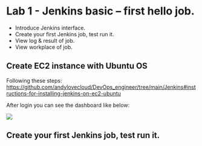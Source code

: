 # Lab 1 - Jenkins basic – first hello job.
- Introduce Jenkins interface.
- Create your first Jenkins job, test run it.
- View log & result of job.
- View workplace of job.

## Create EC2 instance with Ubuntu OS 

Following these steps: https://github.com/andylovecloud/DevOps_engineer/tree/main/Jenkins#instructions-for-installing-jenkins-on-ec2-ubuntu

After login you can see the dashboard like below:

<img src="../Jenkins/AWS-Labs/1.Lab-basic-1st-Hello-job/Step-1-login.png"> </img>

## Create your first Jenkins job, test run it.



